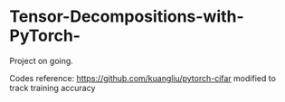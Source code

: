 # Tensor-Decompositions-with-PyTorch-

Project on going. 

Codes reference: https://github.com/kuangliu/pytorch-cifar
modified to track training accuracy
